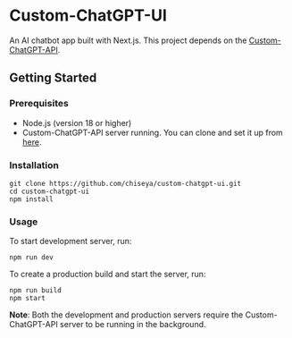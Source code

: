 # Custom-ChatGPT-UI

An AI chatbot app built with Next.js. This project depends on the [Custom-ChatGPT-API](https://github.com/chiseya/custom-chatgpt-api).

## Getting Started

### Prerequisites

- Node.js (version 18 or higher)
- Custom-ChatGPT-API server running. You can clone and set it up from [here](https://github.com/chiseya/custom-chatgpt-api#getting-started).

### Installation

```shell
git clone https://github.com/chiseya/custom-chatgpt-ui.git
cd custom-chatgpt-ui
npm install
```

### Usage

To start development server, run:

```shell
npm run dev
```

To create a production build and start the server, run:

```shell
npm run build
npm start
```

**Note**: Both the development and production servers require the Custom-ChatGPT-API server to be running in the background.
